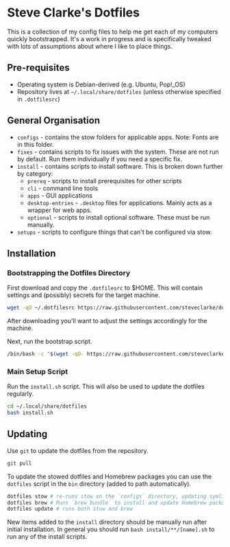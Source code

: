 # Steve Clarke's Dotfiles

This is a collection of my config files to help me get each of my computers
quickly bootstrapped. It's a work in progress and is specifically tweaked with
lots of assumptions about where I like to place things.

## Pre-requisites

* Operating system is Debian-derived (e.g. Ubuntu, Pop!_OS)
* Repository lives at `~/.local/share/dotfiles` (unless otherwise specified in
  `.dotfilesrc`)

## General Organisation

* `configs` - contains the stow folders for applicable apps.
  Note: Fonts are in this folder.
* `fixes` - contains scripts to fix issues with the system. These are not run by
  default. Run them individually if you need a specific fix.
* `install` - contains scripts to install software. This is broken down further
  by category:
   * `prereq` - scripts to install prerequisites for other scripts
   * `cli` - command line tools
   * `apps` - GUI applications
   * `desktop-entries` - `.desktop` files for applications. Mainly acts as a
     wrapper for web apps.
   * `optional` - scripts to install optional software. These must be run manually.
* `setups` - scripts to configure things that can't be configured via stow.


## Installation

### Bootstrapping the Dotfiles Directory

First download and copy the `.dotfilesrc` to $HOME. This will contain settings
and (possibly) secrets for the target machine.

```bash
wget -qO ~/.dotfilesrc https://raw.githubusercontent.com/steveclarke/dotfiles/master/.dotfilesrc

```

After downloading you'll want to adjust the settings accordingly for the machine.

Next, run the bootstrap script.

```bash
/bin/bash -c "$(wget -qO- https://raw.githubusercontent.com/steveclarke/dotfiles/master/bootstrap.sh)"

```

### Main Setup Script

Run the `install.sh` script. This will also be used to update the dotfiles regularly.

```bash
cd ~/.local/share/dotfiles
bash install.sh
```

## Updating

Use `git` to update the dotfiles from the repository.

```bash
git pull
```

To update the stowed dotfiles and Homebrew packages you can use the `dotfiles`
script in the `bin` directory (added to path automatically).


```bash
dotfiles stow # re-runs stow on the `configs` directory, updating symlinks
dotfiles brew # Runs `brew bundle` to install and update Homebrew packages
dotfiles update # runs both stow and brew

```
New items added to the `install` directory should be manually run after initial
installation. In general you should run `bash install/**/[name].sh` to run
any of the install scripts.
